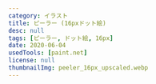 ```yaml
---
category: イラスト
title: ピーラー (16pxドット絵)
desc: null
tags: [ピーラー, ドット絵, 16px]
date: 2020-06-04
usedTools: [paint.net]
license: null
thumbnailImg: peeler_16px_upscaled.webp
---
```


<script>
	import PixelArtOriginalSize from '$lib/components/creations/artworks/PixelArtOriginalSize.svelte';
</script>

<PixelArtOriginalSize filename="peeler_16px" subjectName="ピーラー" />
